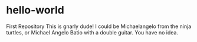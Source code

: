 # hello-world
First Repository
This is gnarly dude! I could be Michaelangelo from the ninja turtles, or Michael Angelo Batio with a double guitar. You have no idea.
